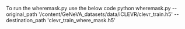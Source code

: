 To run the wheremask.py use the below code
python wheremask.py --original_path '/content/GeNeVA_datasets/data/iCLEVR/clevr_train.h5' --destination_path 'clevr_train_where_mask.h5'